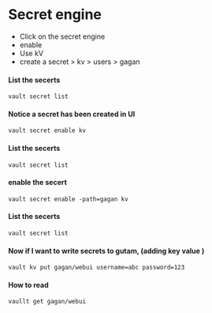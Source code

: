 # Secret engine

- Click on the secret engine  
- enable 
- Use kV
- create a secret  > kv > users > gagan 


#### List the secerts
```
vault secret list 
```
#### Notice a secret has been created in UI
```
vault secret enable kv 
```
#### List the secerts 
```
vault secret list 
```
#### enable the secert 
```
vault secret enable -path=gagan kv 
```
#### List the secerts 
```
vault secret list 
```
#### Now if I want to write secrets to gutam, (adding key value )
```
vault kv put gagan/webui username=abc password=123
```
#### How to read 

```
vaullt get gagan/webui 
 ```
